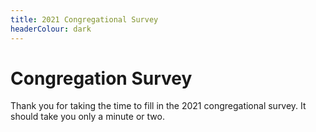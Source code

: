 ```yaml
---
title: 2021 Congregational Survey
headerColour: dark
---
```

Congregation Survey
=============

Thank you for taking the time to fill in the 2021 congregational survey. It should take you only a minute or two.
